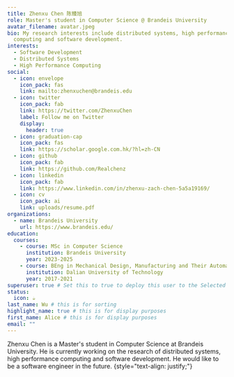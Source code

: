 ```yaml
---
title: Zhenxu Chen 陈臻旭
role: Master's student in Computer Science @ Brandeis University
avatar_filename: avatar.jpeg
bio: My research interests include distributed systems, high performance
  computing and software development.
interests:
  - Software Development
  - Distributed Systems
  - High Performance Computing
social:
  - icon: envelope
    icon_pack: fas
    link: mailto:zhenxuchen@brandeis.edu
  - icon: twitter
    icon_pack: fab
    link: https://twitter.com/ZhenxuChen
    label: Follow me on Twitter
    display:
      header: true
  - icon: graduation-cap
    icon_pack: fas
    link: https://scholar.google.com.hk/?hl=zh-CN
  - icon: github
    icon_pack: fab
    link: https://github.com/Realchenz
  - icon: linkedin
    icon_pack: fab
    link: https://www.linkedin.com/in/zhenxu-zach-chen-5a5a19169/
  - icon: cv
    icon_pack: ai
    link: uploads/resume.pdf
organizations:
  - name: Brandeis University
    url: https://www.brandeis.edu/
education:
  courses:
    - course: MSc in Computer Science
      institution: Brandeis University
      year: 2023-2025
    - course: BEng in Mechanical Design, Manufacturing and Their Automation
      institution: Dalian University of Technology
      year: 2017-2021
superuser: true # Set this to true to deploy this user to the Selected Works gallery.
status:
  icon: ☕️
last_name: Wu # this is for sorting
highlight_name: true # this is for display purposes
first_name: Alice # this is for display purposes
email: ""
---
```


Zhenxu Chen is a Master's student in Computer Science at Brandeis University. He is currently working on the research of distributed systems, high performance computing and software development. He would like to be a software engineer in the future.
{style="text-align: justify;"}
